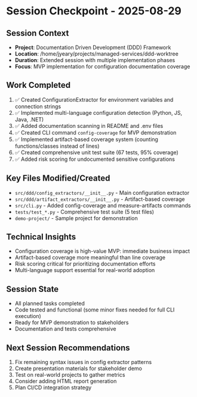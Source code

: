 # Session Checkpoint - 2025-08-29

## Session Context
- **Project**: Documentation Driven Development (DDD) Framework
- **Location**: /home/jyeary/projects/managed-services/ddd-worktree
- **Duration**: Extended session with multiple implementation phases
- **Focus**: MVP implementation for configuration documentation coverage

## Work Completed
1. ✅ Created ConfigurationExtractor for environment variables and connection strings
2. ✅ Implemented multi-language configuration detection (Python, JS, Java, .NET)
3. ✅ Added documentation scanning in README and .env files
4. ✅ Created CLI command `config-coverage` for MVP demonstration
5. ✅ Implemented artifact-based coverage system (counting functions/classes instead of lines)
6. ✅ Created comprehensive unit test suite (67 tests, 95% coverage)
7. ✅ Added risk scoring for undocumented sensitive configurations

## Key Files Modified/Created
- `src/ddd/config_extractors/__init__.py` - Main configuration extractor
- `src/ddd/artifact_extractors/__init__.py` - Artifact-based coverage
- `src/cli.py` - Added config-coverage and measure-artifacts commands
- `tests/test_*.py` - Comprehensive test suite (5 test files)
- `demo-project/` - Sample project for demonstration

## Technical Insights
- Configuration coverage is high-value MVP: immediate business impact
- Artifact-based coverage more meaningful than line coverage
- Risk scoring critical for prioritizing documentation efforts
- Multi-language support essential for real-world adoption

## Session State
- All planned tasks completed
- Code tested and functional (some minor fixes needed for full CLI execution)
- Ready for MVP demonstration to stakeholders
- Documentation and tests comprehensive

## Next Session Recommendations
1. Fix remaining syntax issues in config extractor patterns
2. Create presentation materials for stakeholder demo
3. Test on real-world projects to gather metrics
4. Consider adding HTML report generation
5. Plan CI/CD integration strategy